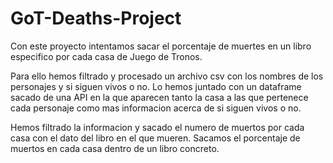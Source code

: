 # GoT-Deaths-Project

Con este proyecto intentamos sacar el porcentaje de muertes en un libro especifico por cada casa de Juego de Tronos.

Para ello hemos filtrado y procesado un archivo csv con los nombres de los personajes y si siguen vivos o no.
Lo hemos juntado con un dataframe sacado de una API en la que aparecen tanto la casa a las que pertenece cada personaje como mas informacion acerca de si siguen vivos o no.

Hemos filtrado la informacion y sacado el numero de muertos por cada casa con el dato del libro en el que mueren. Sacamos el porcentaje de muertos en cada casa dentro de un libro concreto.





